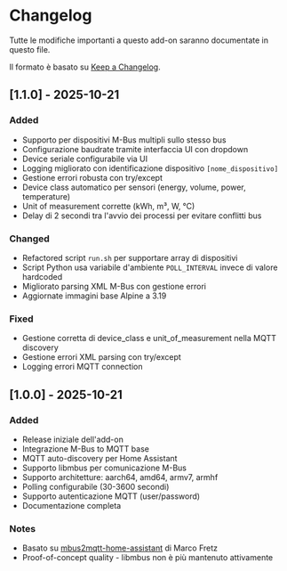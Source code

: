 # Changelog

Tutte le modifiche importanti a questo add-on saranno documentate in questo file.

Il formato è basato su [Keep a Changelog](https://keepachangelog.com/en/1.0.0/).

## [1.1.0] - 2025-10-21

### Added
- Supporto per dispositivi M-Bus multipli sullo stesso bus
- Configurazione baudrate tramite interfaccia UI con dropdown
- Device seriale configurabile via UI
- Logging migliorato con identificazione dispositivo `[nome_dispositivo]`
- Gestione errori robusta con try/except
- Device class automatico per sensori (energy, volume, power, temperature)
- Unit of measurement corrette (kWh, m³, W, °C)
- Delay di 2 secondi tra l'avvio dei processi per evitare conflitti bus

### Changed
- Refactored script `run.sh` per supportare array di dispositivi
- Script Python usa variabile d'ambiente `POLL_INTERVAL` invece di valore hardcoded
- Migliorato parsing XML M-Bus con gestione errori
- Aggiornate immagini base Alpine a 3.19

### Fixed
- Gestione corretta di device_class e unit_of_measurement nella MQTT discovery
- Gestione errori XML parsing con try/except
- Logging errori MQTT connection

## [1.0.0] - 2025-10-21

### Added
- Release iniziale dell'add-on
- Integrazione M-Bus to MQTT base
- MQTT auto-discovery per Home Assistant
- Supporto libmbus per comunicazione M-Bus
- Supporto architetture: aarch64, amd64, armv7, armhf
- Polling configurabile (30-3600 secondi)
- Supporto autenticazione MQTT (user/password)
- Documentazione completa

### Notes
- Basato su [mbus2mqtt-home-assistant](https://gitlab.com/marcofl/mbus2mqtt-home-assistant) di Marco Fretz
- Proof-of-concept quality - libmbus non è più mantenuto attivamente
